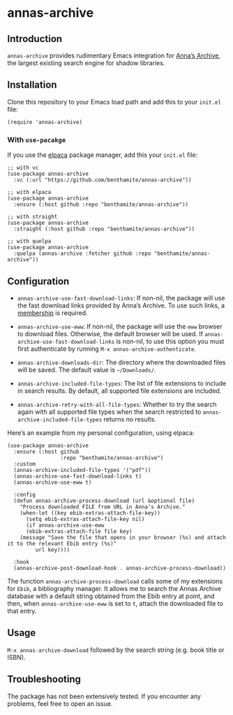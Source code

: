 # annas-archive

## Introduction

`annas-archive` provides rudimentary Emacs integration for [Anna’s Archive](https://annas-archive.org/), the largest existing search engine for shadow libraries.

## Installation

Clone this repository to your Emacs load path and add this to your `init.el` file:

```emacs-lisp
(require 'annas-archive)
```

### With `use-pacakge`

If you use the [elpaca](https://github.com/progfolio/elpaca) package manager, add this your `init.el` file:

```emacs-lisp
;; with vc
(use-package annas-archive
  :vc (:url "https://github.com/benthamite/annas-archive"))

;; with elpaca
(use-package annas-archive
  :ensure (:host github :repo "benthamite/annas-archive"))

;; with straight
(use-package annas-archive
  :straight (:host github :repo "benthamite/annas-archive"))

;; with quelpa
(use-package annas-archive
  :quelpa (annas-archive :fetcher github :repo "benthamite/annas-archive"))
```

## Configuration

- `annas-archive-use-fast-download-links`: If non-nil, the package will use the fast download links provided by Anna’s Archive. To use such links, a [membership](https://annas-archive.org/donate) is required.

- `annas-archive-use-eww`: If non-nil, the package will use the `eww` browser to download files. Otherwise, the default browser will be used. If `annas-archive-use-fast-download-links` is non-nil, to use this option you must first authenticate by running `M-x annas-archive-authenticate`.

- `annas-archive-downloads-dir`: The directory where the downloaded files will be saved. The default value is `~/Downloads/`.

- `annas-archive-included-file-types`: The list of file extensions to include in search results. By default, all supported file extensions are included.

- `annas-archive-retry-with-all-file-types`: Whether to try the search again with all supported file types when the search restricted to `annas-archive-included-file-types` returns no results.

Here’s an example from my personal configuration, using elpaca:

```emacs-lisp
(use-package annas-archive
  :ensure (:host github
                 :repo "benthamite/annas-archive")
  :custom
  (annas-archive-included-file-types '("pdf"))
  (annas-archive-use-fast-download-links t)
  (annas-archive-use-eww t)

  :config
  (defun annas-archive-process-download (url &optional file)
    "Process downloaded FILE from URL in Anna's Archive."
    (when-let ((key ebib-extras-attach-file-key))
      (setq ebib-extras-attach-file-key nil)
      (if annas-archive-use-eww
	  (ebib-extras-attach-file file key)
	(message "Save the file that opens in your browser (%s) and attach it to the relevant Ebib entry (%s)"
		 url key))))

  :hook
  (annas-archive-post-download-hook . annas-archive-process-download))
```

The function `annas-archive-process-download` calls some of my extensions for `Ebib`, a bibliography manager. It allows me to search the Annas Archive database with a default string obtained from the Ebib entry at point, and then, when `annas-archive-use-eww` is set to `t`, attach the downloaded file to that entry.

## Usage

`M-x annas-archive-download` followed by the search string (e.g. book title or ISBN).

## Troubleshooting

The package has not been extensively tested. If you encounter any problems, feel free to open an issue.
